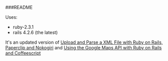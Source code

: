 ###README

Uses:
- ruby-2.3.1
- rails 4.2.6 (the latest)

It's an updated version of [Upload and Parse a XML File with Ruby on Rails, Paperclip and Nokogiri](
http://larsgebhardt.de/parse-xml-with-ruby-on-rails-paperclip-and-nokogiri/) and [Using the Google Maps API with Ruby on Rails and Coffeescript](http://larsgebhardt.de/using-google-maps-api-with-ruby-on-rails/)
